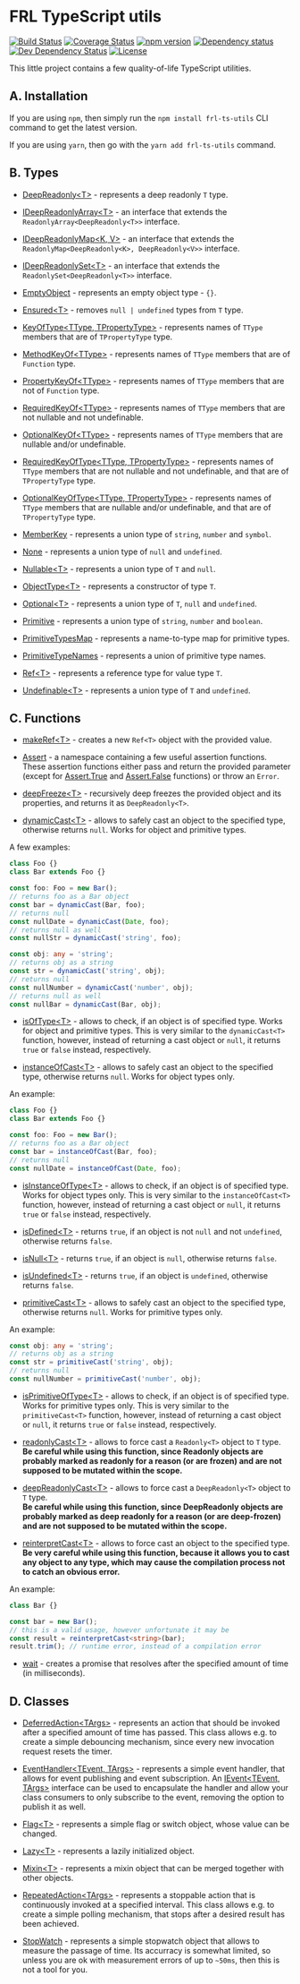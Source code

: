 # FRL TypeScript utils

[![Build Status](https://travis-ci.com/CalionVarduk/ts-utils.png?branch=master)](https://travis-ci.com/CalionVarduk/ts-utils)
[![Coverage Status](https://coveralls.io/repos/github/CalionVarduk/ts-utils/badge.svg)](https://coveralls.io/github/CalionVarduk/ts-utils)
[![npm version](https://badge.fury.io/js/frl-ts-utils.svg)](https://www.npmjs.com/package/frl-ts-utils)
[![Dependency status](https://david-dm.org/CalionVarduk/ts-utils/status.svg)](https://david-dm.org/CalionVarduk/ts-utils)
[![Dev Dependency Status](https://david-dm.org/CalionVarduk/ts-utils/dev-status.svg)](https://david-dm.org/CalionVarduk/ts-utils?type=dev)
[![License](https://img.shields.io/github/license/mashape/apistatus.svg)](https://github.com/CalionVarduk/ts-utils/blob/master/LICENSE)

This little project contains a few quality-of-life TypeScript utilities.

## A. Installation

If you are using `npm`, then simply run the `npm install frl-ts-utils` CLI command to get the latest version.

If you are using `yarn`, then go with the `yarn add frl-ts-utils` command.

## B. Types

- [DeepReadonly\<T\>](https://github.com/CalionVarduk/ts-utils/blob/master/src/types/deep-readonly.ts#L2) - represents a deep readonly `T` type.

- [IDeepReadonlyArray\<T\>](https://github.com/CalionVarduk/ts-utils/blob/master/src/types/deep-readonly.ts#L14) - an interface that extends the `ReadonlyArray<DeepReadonly<T>>` interface.

- [IDeepReadonlyMap\<K, V\>](https://github.com/CalionVarduk/ts-utils/blob/master/src/types/deep-readonly.ts#L17) - an interface that extends the `ReadonlyMap<DeepReadonly<K>, DeepReadonly<V>>` interface.

- [IDeepReadonlySet\<T\>](https://github.com/CalionVarduk/ts-utils/blob/master/src/types/deep-readonly.ts#L20) - an interface that extends the `ReadonlySet<DeepReadonly<T>>` interface.

- [EmptyObject](https://github.com/CalionVarduk/ts-utils/blob/master/src/types/empty-object.ts) - represents an empty object type - `{}`.

- [Ensured\<T\>](https://github.com/CalionVarduk/ts-utils/blob/master/src/types/ensured.ts) - removes `null | undefined` types from `T` type.

- [KeyOfType\<TType, TPropertyType\>](https://github.com/CalionVarduk/ts-utils/blob/master/src/types/key-of.ts#L7) - represents names of `TType` members that are of `TPropertyType` type.

- [MethodKeyOf\<TType\>](https://github.com/CalionVarduk/ts-utils/blob/master/src/types/key-of.ts#L18) - represents names of `TType` members that are of `Function` type.

- [PropertyKeyOf\<TType\>](https://github.com/CalionVarduk/ts-utils/blob/master/src/types/key-of.ts#L24) - represents names of `TType` members that are not of `Function` type.

- [RequiredKeyOf\<TType\>](https://github.com/CalionVarduk/ts-utils/blob/master/src/types/key-of.ts#L30) - represents names of `TType` members that are not nullable and not undefinable.

- [OptionalKeyOf\<TType\>](https://github.com/CalionVarduk/ts-utils/blob/master/src/types/key-of.ts#L41) - represents names of `TType` members that are nullable and/or undefinable.

- [RequiredKeyOfType\<TType, TPropertyType\>](https://github.com/CalionVarduk/ts-utils/blob/master/src/types/key-of.ts#L47) - represents names of `TType` members that are not nullable and not undefinable, and that are of `TPropertyType` type.

- [OptionalKeyOfType\<TType, TPropertyType\>](https://github.com/CalionVarduk/ts-utils/blob/master/src/types/key-of.ts#L58) - represents names of `TType` members that are nullable and/or undefinable, and that are of `TPropertyType` type.

- [MemberKey](https://github.com/CalionVarduk/ts-utils/blob/master/src/types/member-key.ts) - represents a union type of `string`, `number` and `symbol`.

- [None](https://github.com/CalionVarduk/ts-utils/blob/master/src/types/none.ts) - represents a union type of `null` and `undefined`.

- [Nullable\<T\>](https://github.com/CalionVarduk/ts-utils/blob/master/src/types/nullable.ts) - represents a union type of `T` and `null`.

- [ObjectType\<T\>](https://github.com/CalionVarduk/ts-utils/blob/master/src/types/object-type.ts) - represents a constructor of type `T`.

- [Optional\<T\>](https://github.com/CalionVarduk/ts-utils/blob/master/src/types/optional.ts) - represents a union type of `T`, `null` and `undefined`.

- [Primitive](https://github.com/CalionVarduk/ts-utils/blob/master/src/types/primitive.ts#L2) - represents a union type of `string`, `number` and `boolean`.

- [PrimitiveTypesMap](https://github.com/CalionVarduk/ts-utils/blob/master/src/types/primitive.ts#L5) - represents a name-to-type map for primitive types.

- [PrimitiveTypeNames](https://github.com/CalionVarduk/ts-utils/blob/master/src/types/primitive.ts#L17) - represents a union of primitive type names.

- [Ref\<T\>](https://github.com/CalionVarduk/ts-utils/blob/master/src/types/ref.ts#L2) - represents a reference type for value type `T`.

- [Undefinable\<T\>](https://github.com/CalionVarduk/ts-utils/blob/master/src/types/undefinable.ts) - represents a union type of `T` and `undefined`.

## C. Functions

- [makeRef\<T\>](https://github.com/CalionVarduk/ts-utils/blob/master/src/types/ref.ts#L12) - creates a new `Ref<T>` object with the provided value.

- [Assert](https://github.com/CalionVarduk/ts-utils/blob/master/src/functions/assert.ts#L21) - a namespace containing a few useful assertion functions. These assertion functions either pass and return the provided parameter (except for [Assert.True](https://github.com/CalionVarduk/ts-utils/blob/master/src/functions/assert.ts#L166) and [Assert.False](https://github.com/CalionVarduk/ts-utils/blob/master/src/functions/assert.ts#L178) functions) or throw an `Error`.

- [deepFreeze\<T\>](https://github.com/CalionVarduk/ts-utils/blob/master/src/functions/deep-freeze.ts) - recursively deep freezes the provided object and its properties, and returns it as `DeepReadonly<T>`.

- [dynamicCast\<T\>](https://github.com/CalionVarduk/ts-utils/blob/master/src/functions/dynamic-cast.ts#L21) - allows to safely cast an object to the specified type, otherwise returns `null`. Works for object and primitive types.

A few examples:
```typescript
class Foo {}
class Bar extends Foo {}

const foo: Foo = new Bar();
// returns foo as a Bar object
const bar = dynamicCast(Bar, foo);
// returns null
const nullDate = dynamicCast(Date, foo);
// returns null as well
const nullStr = dynamicCast('string', foo);

const obj: any = 'string';
// returns obj as a string
const str = dynamicCast('string', obj);
// returns null
const nullNumber = dynamicCast('number', obj);
// returns null as well
const nullBar = dynamicCast(Bar, obj);
```

- [isOfType\<T\>](https://github.com/CalionVarduk/ts-utils/blob/master/src/functions/dynamic-cast.ts#L37) - allows to check, if an object is of specified type. Works for object and primitive types. This is very similar to the `dynamicCast<T>` function, however, instead of returning a cast object or `null`, it returns `true` or `false` instead, respectively.

- [instanceOfCast\<T\>](https://github.com/CalionVarduk/ts-utils/blob/master/src/functions/instance-of-cast.ts#L21) - allows to safely cast an object to the specified type, otherwise returns `null`. Works for object types only.

An example:
```typescript
class Foo {}
class Bar extends Foo {}

const foo: Foo = new Bar();
// returns foo as a Bar object
const bar = instanceOfCast(Bar, foo);
// returns null
const nullDate = instanceOfCast(Date, foo);
```

- [isInstanceOfType\<T\>](https://github.com/CalionVarduk/ts-utils/blob/master/src/functions/instance-of-cast.ts#L10) - allows to check, if an object is of specified type. Works for object types only. This is very similar to the `instanceOfCast<T>` function, however, instead of returning a cast object or `null`, it returns `true` or `false` instead, respectively.

- [isDefined\<T\>](https://github.com/CalionVarduk/ts-utils/blob/master/src/functions/is-defined.ts) - returns `true`, if an object is not `null` and not `undefined`, otherwise returns `false`.

- [isNull\<T\>](https://github.com/CalionVarduk/ts-utils/blob/master/src/functions/is-null.ts) - returns `true`, if an object is `null`, otherwise returns `false`.

- [isUndefined\<T\>](https://github.com/CalionVarduk/ts-utils/blob/master/src/functions/is-undefined.ts) - returns `true`, if an object is `undefined`, otherwise returns `false`.

- [primitiveCast\<T\>](https://github.com/CalionVarduk/ts-utils/blob/master/src/functions/primitive-cast.ts#L21) - allows to safely cast an object to the specified type, otherwise returns `null`. Works for primitive types only.

An example:
```typescript
const obj: any = 'string';
// returns obj as a string
const str = primitiveCast('string', obj);
// returns null
const nullNumber = primitiveCast('number', obj);
```

- [isPrimitiveOfType\<T\>](https://github.com/CalionVarduk/ts-utils/blob/master/src/functions/primitive-cast.ts#L10) - allows to check, if an object is of specified type. Works for primitive types only. This is very similar to the `primitiveCast<T>` function, however, instead of returning a cast object or `null`, it returns `true` or `false` instead, respectively.

- [readonlyCast\<T\>](https://github.com/CalionVarduk/ts-utils/blob/master/src/functions/readonly-cast.ts#L9) - allows to force cast a `Readonly<T>` object to `T` type.
<br/>**Be careful while using this function, since Readonly objects are probably marked as readonly for a reason (or are frozen) and are not supposed to be mutated within the scope.**

- [deepReadonlyCast\<T\>](https://github.com/CalionVarduk/ts-utils/blob/master/src/functions/readonly-cast.ts#L19) - allows to force cast a `DeepReadonly<T>` object to `T` type.
<br/>**Be careful while using this function, since DeepReadonly objects are probably marked as deep readonly for a reason (or are deep-frozen) and are not supposed to be mutated within the scope.**

- [reinterpretCast\<T\>](https://github.com/CalionVarduk/ts-utils/blob/master/src/functions/reinterpret-cast.ts) - allows to force cast an object to the specified type.
<br/>**Be very careful while using this function, because it allows you to cast any object to any type, which may cause the compilation process not to catch an obvious error.**

An example:
```typescript
class Bar {}

const bar = new Bar();
// this is a valid usage, however unfortunate it may be
const result = reinterpretCast<string>(bar);
result.trim(); // runtime error, instead of a compilation error
```

- [wait](https://github.com/CalionVarduk/ts-utils/blob/master/src/functions/wait.ts) - creates a promise that resolves after the specified amount of time (in milliseconds).

## D. Classes

- [DeferredAction\<TArgs\>](https://github.com/CalionVarduk/ts-utils/blob/master/src/deferred-action.ts) - represents an action that should be invoked after a specified amount of time has passed. This class allows e.g. to create a simple debouncing mechanism, since every new invocation request resets the timer.

- [EventHandler\<TEvent, TArgs\>](https://github.com/CalionVarduk/ts-utils/blob/master/src/event.ts#L39) - represents a simple event handler, that allows for event publishing and event subscription. An [IEvent\<TEvent, TArgs\>](https://github.com/CalionVarduk/ts-utils/blob/master/src/event.ts#L5) interface can be used to encapsulate the handler and allow your class consumers to only subscribe to the event, removing the option to publish it as well.

- [Flag\<T\>](https://github.com/CalionVarduk/ts-utils/blob/master/src/flag.ts) - represents a simple flag or switch object, whose value can be changed.

- [Lazy\<T\>](https://github.com/CalionVarduk/ts-utils/blob/master/src/lazy.ts) - represents a lazily initialized object.

- [Mixin\<T\>](https://github.com/CalionVarduk/ts-utils/blob/master/src/mixin.ts) - represents a mixin object that can be merged together with other objects.

- [RepeatedAction\<TArgs\>](https://github.com/CalionVarduk/ts-utils/blob/master/src/repeated-action.ts) - represents a stoppable action that is continuously invoked at a specified interval. This class allows e.g. to create a simple polling mechanism, that stops after a desired result has been achieved.

- [StopWatch](https://github.com/CalionVarduk/ts-utils/blob/master/src/stopwatch.ts) - represents a simple stopwatch object that allows to measure the passage of time. Its accurracy is somewhat limited, so unless you are ok with measurement errors of up to `~50ms`, then this is not a tool for you.
